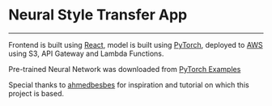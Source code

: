 # Neural Style Transfer App

---

Frontend is built using [React](https://reactjs.org/), model is built using [PyTorch](https://pytorch.org/), deployed to [AWS](https://aws.amazon.com/) using S3, API Gateway and Lambda Functions.

Pre-trained Neural Network was downloaded from [PyTorch Examples](https://github.com/pytorch/examples/tree/master/fast_neural_style)

Special thanks to [ahmedbesbes](https://github.com/ahmedbesbes) for inspiration and tutorial on which this project is based.